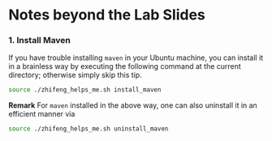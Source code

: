 # Notes beyond the Lab Slides

### 1. Install Maven

If you have trouble installing `maven` in your Ubuntu machine, you can install it in a brainless way by executing the following command at the current directory; otherwise simply skip this tip.

```bash
source ./zhifeng_helps_me.sh install_maven
```

**Remark** For `maven` installed in the above way, one can also uninstall it in an efficient manner via

```bash
source ./zhifeng_helps_me.sh uninstall_maven
```
